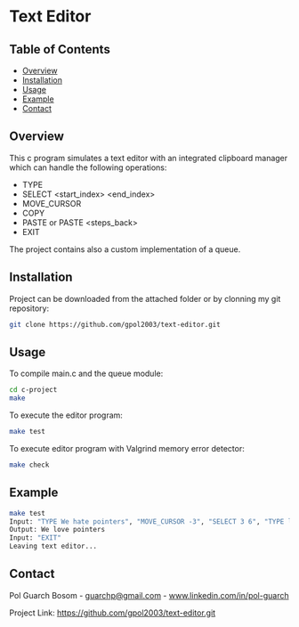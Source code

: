 # Text Editor
## Table of Contents
  - [Overview](#overview)
  - [Installation](#installation)
  - [Usage](#usage)
  - [Example](#example)
  - [Contact](#contact)
## Overview 
This c program simulates a text editor with an integrated clipboard manager which can handle the following operations:
- TYPE <text>
- SELECT <start_index> <end_index>
- MOVE_CURSOR <offset>
- COPY
- PASTE or PASTE <steps_back>
- EXIT

The project contains also a custom implementation of a queue.


## Installation
Project can be downloaded from the attached folder or by clonning my git repository:


```bash
git clone https://github.com/gpol2003/text-editor.git
```

## Usage

To compile main.c and the queue module:
```bash
cd c-project
make
```

To execute the editor program:
```bash
make test
```

To execute editor program with Valgrind memory error detector:
```bash
make check
```

## Example
```bash
make test
Input: "TYPE We hate pointers", "MOVE_CURSOR -3", "SELECT 3 6", "TYPE love"
Output: We love pointers
Input: "EXIT"
Leaving text editor...
```

## Contact
Pol Guarch Bosom - guarchp@gmail.com - www.linkedin.com/in/pol-guarch

Project Link: https://github.com/gpol2003/text-editor.git
